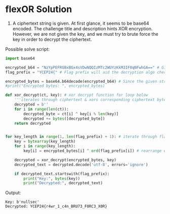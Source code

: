 # flexOR Solution

1. A ciphertext string is given. At first glance, it seems to be base64 encoded. The challenge title and description hints XOR encryption. However, we are not given the key, and we must try to brute force the key in order to decrypt the ciphertext.

Possible solve script:

```py
import base64

encrypted_b64 = "NzYpPEFRGBxBGx4sVDwNQQIzMTc2WUYzKkM3IF0qNFwhGA==" # Given string
flag_prefix = "YCEP24{" # Flag prefix will aid the decryption algo check & reduce brute force tries

encrypted_bytes = base64.b64decode(encrypted_b64) # Since the given string seems to be base64 encoded, 1st step: decode base64 to get xor encrypted bytes
#print("Encrypted bytes: ", encrypted_bytes)

def xor_decrypt(ct, key): # xor decrypt function for loop below
    '''iterates through ciphertext & xors corresponding ciphertext byte with key byte'''
    decrypted = b''
    for i in range(len(ct)):
        decrypted_byte = ct[i] ^ key[i % len(key)]
        decrypted += bytes([decrypted_byte])
    return decrypted


for key_length in range(1, len(flag_prefix) + 1): # iterate through flag prefix (format)
    key = bytearray(key_length)
    for i in range(key_length):
        key[i] = encrypted_bytes[i] ^ ord(flag_prefix[i]) # rearrange equation: ciphertext = key ^ plaintext

    decrypted = xor_decrypt(encrypted_bytes, key)
    decrypted_text = decrypted.decode('utf-8', errors='ignore')

    if decrypted_text.startswith(flag_prefix):
        print("Key:", bytes(key))
        print("Decrypted:", decrypted_text)
```

Output:
```
Key: b'nullsec'
Decrypted: YCEP24{r4wr_1_c4n_BRU73_F0RC3_X0R}
```
